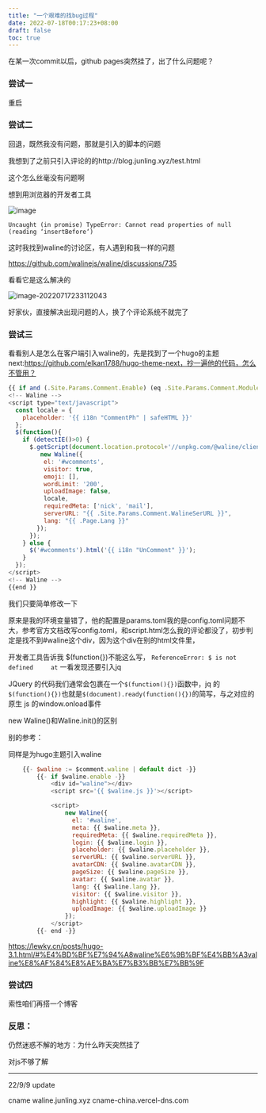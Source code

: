 ```yaml
---
title: "一个艰难的找bug过程"
date: 2022-07-18T00:17:23+08:00
draft: false
toc: true
---
```




在某一次commit以后，github pages突然挂了，出了什么问题呢？

### 尝试一

重启



### 尝试二

回退，既然我没有问题，那就是引入的脚本的问题

我想到了之前只引入评论的的http://blog.junling.xyz/test.html

这个怎么丝毫没有问题啊

想到用浏览器的开发者工具

![image](https://user-images.githubusercontent.com/21078868/179396866-0c54dc79-56d3-462c-a9a7-ce55d9d27532.png)

`Uncaught (in promise) TypeError: Cannot read properties of null (reading ‘insertBefore‘)`

这时我找到waline的讨论区，有人遇到和我一样的问题

https://github.com/walinejs/waline/discussions/735

看看它是这么解决的



![image-20220717233112043](https://raw.githubusercontent.com/bachwv/picgo/master/image-20220717233112043.png)

好家伙，直接解决出现问题的人，换了个评论系统不就完了



### 尝试三

看看别人是怎么在客户端引入waline的，先是找到了一个hugo的主题next:https://github.com/elkan1788/hugo-theme-next，抄一遍他的代码，怎么不管用？

```js
{{ if and (.Site.Params.Comment.Enable) (eq .Site.Params.Comment.Module "Waline") }}
<!-- Waline -->
<script type="text/javascript">
  const locale = {
    placeholder: '{{ i18n "CommentPh" | safeHTML }}'
  };
  $(function(){
    if (detectIE()>0) {
      $.getScript(document.location.protocol+'//unpkg.com/@waline/client@1.6.0/dist/Waline.min.js', function(){
         new Waline({
          el: '#wcomments', 
          visitor: true,
          emoji: [], 
          wordLimit: '200', 
          uploadImage: false,
          locale, 
          requiredMeta: ['nick', 'mail'], 
          serverURL: "{{ .Site.Params.Comment.WalineSerURL }}", 
          lang: "{{ .Page.Lang }}"
        });
      });      
    } else {
      $('#wcomments').html('{{ i18n "UnComment" }}');
    }
  });
</script>
<!-- Waline -->
{{end }}
```

我们只要简单修改一下

原来是我的环境变量错了，他的配置是params.toml我的是config.toml问题不大，参考官方文档改写config.toml，和script.html怎么我的评论都没了，初步判定是找不到#waline这个div，因为这个div在别的html文件里，

开发者工具告诉我 $(function{})不能这么写，
`ReferenceError: $ is not defined     at`
一看发现还要引入jq

JQuery 的代码我们通常会包裹在一个`$(function(){})`函数中，jq 的`$(function(){})`也就是`$(document).ready(function(){})`的简写，与之对应的原生 js 的window.onload事件



new Waline()和Waline.init()的区别



别的参考：

同样是为hugo主题引入waline

```js
    {{- $waline := $comment.waline | default dict -}}
        {{- if $waline.enable -}}
            <div id="waline"></div>
			<script src='{{ $waline.js }}'></script>

			<script>
		    	new Waline({
		    	  el: '#waline',
				  meta: {{ $waline.meta }},
		    	  requiredMeta: {{ $waline.requiredMeta }},
		    	  login: {{ $waline.login }},
				  placeholder: {{ $waline.placeholder }},
		    	  serverURL: {{ $waline.serverURL }},
		    	  avatarCDN: {{ $waline.avatarCDN }},
		    	  pageSize: {{ $waline.pageSize }},
		    	  avatar: {{ $waline.avatar }},
		    	  lang: {{ $waline.lang }},
				  visitor: {{ $waline.visitor }},
				  highlight: {{ $waline.highlight }},
				  uploadImage: {{ $waline.uploadImage }}				  
		    	});
		    </script>
        {{- end -}}
```



https://lewky.cn/posts/hugo-3.1.html/#%E4%BD%BF%E7%94%A8waline%E6%9B%BF%E4%BB%A3valine%E8%AF%84%E8%AE%BA%E7%B3%BB%E7%BB%9F


### 尝试四

索性咱们再搭一个博客



### 反思：

仍然迷惑不解的地方：为什么昨天突然挂了

对js不够了解

------------
22/9/9
update

cname waline.junling.xyz cname-china.vercel-dns.com